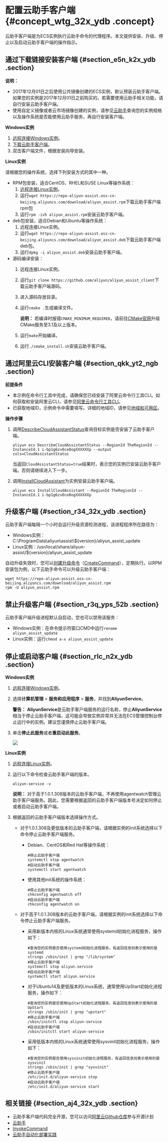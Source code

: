 # 配置云助手客户端 {#concept_wtg_32x_ydb .concept}

云助手客户端是为ECS实例执行云助手命令的代理程序。本文提供安装、升级、停止以及启动云助手客户端的操作指示。

## 通过下载链接安装客户端 {#section_e5n_k2x_ydb .section}

**说明：** 

-   2017年12月01日之后使用公共镜像创建的ECS实例，默认预装云助手客户端。如果您的实例是2017年12月01日之前购买的，若需要使用云助手相关功能，请自行安装云助手客户端。
-   使用自定义镜像或者云市场镜像创建的实例，请参见[云助手](../../../../cn.zh-CN/部署与运维/云助手/云助手概述.md#)查询您的实例规格以及操作系统是否能使用云助手服务，再自行安装客户端。

**Windows实例**

1.  [远程连接Windows实例](../../../../cn.zh-CN/实例/连接实例/连接Windows实例/在本地客户端上连接Windows实例.md#)。
2.  [下载云助手客户端](https://repo-aliyun-assist.oss-cn-beijing.aliyuncs.com/download/aliyun_agent_setup.exe)。
3.  双击客户端文件，根据安装向导安装。

**Linux实例**

请根据您的操作系统，选择下列安装方式的其中一种。

-   RPM包安装，适合CentOS、RHEL和SUSE Linux等操作系统：
    1.  [远程连接Linux实例](../../../../cn.zh-CN/实例/连接实例/连接Linux实例/使用用户名密码验证连接Linux实例.md#)。
    2.  运行`wget https://repo-aliyun-assist.oss-cn-beijing.aliyuncs.com/download/aliyun_assist.rpm`下载云助手客户端rpm包
    3.  运行`rpm -ivh aliyun_assist.rpm`安装云助手客户端。
-   deb包安装，适合Debian和Ubuntu等操作系统：
    1.  远程连接Linux实例。
    2.  运行`wget https://repo-aliyun-assist.oss-cn-beijing.aliyuncs.com/download/aliyun_assist.deb`下载云助手客户端deb包。
    3.  运行`dpkg -i aliyun_assist.deb`安装云助手客户端。
-   源码编译安装：
    1.  远程连接Linux实例。
    2.  运行`git clone https://github.com/aliyun/aliyun_assist_client`下载云助手客户端源码。
    3.  进入源码存放目录。
    4.  运行`cmake .`生成编译文件。

        **说明：** 若编译时报错`CMAKE_MINIMUM_REQUIRED`，请前往[CMake官网](https://cmake.org/download/)升级CMake服务至3.1及以上版本。

    5.  运行`make`开始编译。
    6.  运行`./cmake_install.sh`安装云助手客户端。

## 通过阿里云CLI安装客户端 {#section_qkk_yt2_ngb .section}

**前提条件**

-   本示例在命令行工具中完成，请确保您已经安装了阿里云命令行工具CLI。如何获取和安装阿里云CLI，请参见[阿里云命令行工具CLI](https://help.aliyun.com/document_detail/66653.html)。
-   已获取地域ID，示例命令中需要填写。详细的地域ID，请参见[地域和可用区](../../../../cn.zh-CN/通用参考/地域和可用区.md#)。

**操作步骤**

1.  调用[DescribeCloudAssistantStatus](../../../../cn.zh-CN/API参考/云助手/DescribeCloudAssistantStatus.md#)查询目标实例是否安装了云助手客户端。

    ```
    aliyun ecs DescribeCloudAssistantStatus --RegionId TheRegionId --InstanceId.1 i-bp1g6zv0ce8ogXXXXXXp --output cols=CloudAssistantStatus
    ```

    当返回`CloudAssistantStatus=true`结果时，表示您的实例已安装云助手客户端。否则请继续进入下一步。

2.  调用[InstallCloudAssistant](../../../../cn.zh-CN/API参考/云助手/InstallCloudAssistant.md#)为实例安装云助手客户端。

    ```
    aliyun ecs InstallCloudAssistant --RegionId TheRegionId --InstanceId.1 i-bp1g6zv0ce8ogXXXXXXp
    ```


## 升级客户端 {#section_r34_32x_ydb .section}

云助手客户端每隔一个小时会运行升级资源检测进程，该进程程序所在路径为：

-   Windows实例：C:\\ProgramData\\aliyun\\assist\\$\{version\}/aliyun\_assist\_update
-   Linux实例：/usr/local/share/aliyun-assist/$\{version\}/aliyun\_assist\_update

自动升级失效时，您可以[创建升级命令](../../../../cn.zh-CN/部署与运维/云助手/使用云助手/新建命令.md#)（[CreateCommand](../../../../cn.zh-CN/API参考/云助手/CreateCommand.md#)），定期执行。以RPM安装包为例，以下云助手命令可以升级云助手客户端：

```
wget https://repo-aliyun-assist.oss-cn-beijing.aliyuncs.com/download/aliyun_assist.rpm
rpm -U aliyun_assist.rpm
```

## 禁止升级客户端 {#section_r3q_yps_52b .section}

云助手客户端升级进程默认自启动，您也可以禁用该服务：

-   Windows实例：在命令提示符窗口CMD中运行`rename aliyun_assist_update`
-   Linux实例：运行`chmod a-x aliyun_assist_update`

## 停止或启动客户端 {#section_rlc_n2x_ydb .section}

**Windows实例**

1.  [远程连接Windows实例](../../../../cn.zh-CN/实例/连接实例/连接Windows实例/在本地客户端上连接Windows实例.md#)。
2.  选择**计算机管理** \> **服务和应用程序** \> **服务**，并找到**AliyunService**。

    **警告：** **AliyunService**是云助手客户端服务的运行名称，停止**AliyunService**相当于停止云助手客户端，这可能会导致实例异常并无法在ECS管理控制台停止运行中的实例。建议您谨慎停止云助手客户端。

3.  单击**停止此服务**或者**重启动此服务**。

    ![](images/5250_zh-CN_source.png)


**Linux实例**

1.  [远程连接Linux实例](../../../../cn.zh-CN/实例/连接实例/连接Linux实例/使用用户名密码验证连接Linux实例.md#)。
2.  运行以下命令检查云助手客户端的版本。

    ``` {#codeblock_8s6_kwt_1ql}
    aliyun-service -v
    ```

    **说明：** 对于高于1.0.1.308版本的云助手客户端，不再使用agentwatch管理云助手客户端服务。因此，您需要根据返回的云助手客户端版本号决定如何停止或者启动云助手客户端。

3.  根据返回的云助手客户端版本选择操作方式。
    -   对于1.0.1.308及更低版本的云助手客户端，请根据实例的init系统选择以下命令停止云助手客户端服务。
        -   Debian、CentOS和Red Hat等操作系统：

            ``` {#codeblock_485_gd4_kku}
            #停止云助手客户端
            systemctl stop agentwatch
            #启动云助手客户端
            systemctl start agentwatch
            ```

        -   使用其他init系统的操作系统：

            ``` {#codeblock_i8q_5pp_ov8}
            #停止云助手客户端
            chkconfig agentwatch off
            #启动云助手客户端
            chkconfig agentwatch on
            ```

    -   对于高于1.0.1.308版本的云助手客户端，请根据实例的init系统选择以下命令停止云助手客户端服务。
        -   采用新版本内核的Linux系统通常使用systemd初始化进程服务，操作如下：

            ``` {#codeblock_rov_4xt_5hx}
            #查询您的实例是否使用systemd初始化进程服务，有返回信息则表示使用的是systemd
            strings /sbin/init | grep "/lib/system"
            #停止云助手客户端
            systemctl stop aliyun.service
            #启动云助手客户端
            systemctl start aliyun.service
            ```

        -   对于Ubuntu14及更低版本的Linux系统，通常使用UpStart初始化进程服务，操作如下：

            ``` {#codeblock_r9l_pfg_adz}
            #查询您的实例是否使用UpStart初始化进程服务，有返回信息则表示使用的是UpStart
            strings /sbin/init | grep "upstart"
            #停止云助手客户端
            /sbin/initctl stop aliyun-service
            #启动云助手客户端
            /sbin/initctl start aliyun-service
            ```

        -   采用低版本内核的Linux系统通常使用sysvinit初始化进程服务，操作如下：

            ``` {#codeblock_mg0_et7_syw}
            #查询您的实例是否使用sysvinit初始化进程服务，有返回信息则表示使用的是sysvinit
            strings /sbin/init | grep "sysvinit"
            #停止云助手客户端
            /etc/init.d/aliyun-service stop
            #启动云助手客户端
            /etc/init.d/aliyun-service start
            ```


## 相关链接 {#section_aj4_32x_ydb .section}

-   云助手客户端代码完全开源，您可以访问[阿里云Github仓库](https://github.com/aliyun/aliyun_assist_client)参与开源计划
-   [云助手](cn.zh-CN/部署与运维/云助手/云助手概述.md#)
-   [InvokeCommand](../../../../cn.zh-CN/API参考/云助手/InvokeCommand.md#)
-   [云助手自动化部署实践](../../../../cn.zh-CN/部署与运维/云助手/云助手自动化部署实践.md#)

